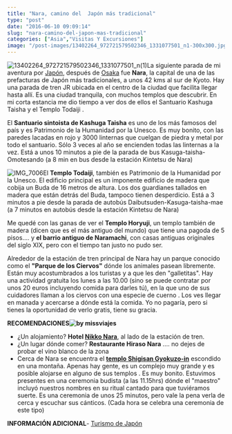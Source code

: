 ```yaml
---
title: "Nara, camino del  Japón más tradicional"
type: "post"
date: "2016-06-10 09:09:14"
slug: "nara-camino-del-japon-mas-tradicional"
categories: ["Asia","Visitas Y Excursiones"]
image: "/post-images/13402264_972721579502346_1331077501_n1-300x300.jpg"
---
```


![13402264_972721579502346_1331077501_n(1)](/post-images/13402264_972721579502346_1331077501_n1-300x300.jpg)La siguiente parada de mi aventura por [Japón](http://www.missviajes.com/la-ruta-kumano-perdida-en-japon/), después de [Osaka](http://www.missviajes.com/osaka-y-el-puente-de-dotombori/) fue **Nara**, la capital de una de las prefacturas de Japón más tradicionales, a unos 42 kms al sur de Kyoto. Hay una parada de tren JR ubicada en el centro de la ciudad que facilita llegar hasta allí. Es una ciudad tranquila, con muchos templos que descubrir. En mi corta estancia me dio tiempo a ver dos de ellos el Santuario Kashuga Taisha y el Templo Todaiji . 

 

El **Santuario sintoista de Kashuga Taisha** es uno de los más famosos del país y es Patrimonio de la Humanidad por la Unesco. Es muy bonito, con las paredes lacadas en rojo y 3000 linternas que cuelgan de piedra y metal por todo el santuario. Sólo 3 veces al año se encienden todas las linternas a la vez. Está a unos 10 minutos a pie de la parada de bus Kasuga-taisha-Omotesando (a 8 min en bus desde la estación Kintetsu de Nara)

 

![IMG_7006](/post-images/IMG_7006-225x300.jpg)El **Templo Todaiji**, también es Patrimonio de la Humanidad por la Unesco. El edificio principal es un imponente edificio de madera que cobija un Buda de 16 metros de altura. Los dos guardianes tallados en madera que están detrás del Buda, tampoco tienen desperdicio. Está a 3 minutos a pie desde la parada de autobús Daibutsuden-Kasuga-taisha-mae (a 7 minutos en autobús desde la estación Kintetsu de Nara)



Me quedé con las ganas de ver el **Templo Horyuji**, un templo también de madera (dicen que es el más antiguo del mundo) que tiene una pagoda de 5 pisos.... y **el barrio antiguo de Naramachi**, con casas antiguas originales del siglo XIX, pero con el tiempo tan justo no pudo ser.



Alrededor de la estación de tren principal de Nara hay un parque conocido como el **"Parque de los Ciervos"** dónde los animales pasean libremente. Están muy acostumbrados a los turistas y a que les den "galletitas". Hay una actividad gratuita los lunes a las 10.00 (sino se puede contratar por unos 20 euros incluyendo comida para darles tú), en la que uno de sus cuidadores llaman a los ciervos con una especie de cuerno . Los ves llegar en manada y acercarse a dónde está la comida. Yo no pagaría, pero si tienes la oportunidad de verlo gratis, tiene su gracia. 



**RECOMENDACIONES![by missviajes](/post-images/IMG_6914-225x300.jpg)**

- ¿Un alojamiento? **Hotel [Nikko Nara](http://www.missviajes.com/donde-dormir-en-nara/)**, al lado de la estación de tren.
- ¿Un lugar dónde comer? **Restaurante Hiraso Nara** .... no dejes de probar el vino blanco de la zona
- Cerca de Nara se encuentra el [**templo Shigisan Gyokuzo-in**](http://www.missviajes.com/donde-dormir-en-nara/) escondido en una montaña. Apenas hay gente, es un complejo muy grande y es posible alojarse en alguno de sus templos . Es muy bonito. Estuvimos presentes en una ceremonia budista (a las 11.15hrs) dónde el "maestro" incluyó nuestros nombres en su ritual cantado para que tuviéramos suerte. Es una ceremonia de unos 25 minutos, pero vale la pena verla de cerca y escuchar sus cánticos. (Cada hora se celebra una ceremonia de este tipo)

**INFORMACIÓN ADICIONAL**- [Turismo de Japón](https://www.turismo-japon.es/)